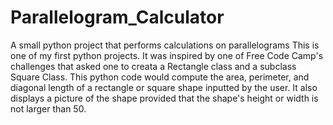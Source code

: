 # Parallelogram_Calculator
A small python project that performs calculations on parallelograms
This is one of my first python projects. It was inspired by one of Free Code Camp's challenges that asked one to
creata a Rectangle class and a subclass Square Class. This python code would  compute the area, perimeter, and diagonal length of a rectangle or square shape inputted by the user. It also displays a picture of the shape provided that the shape's height or width is not larger than 50.
